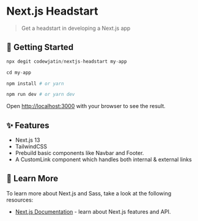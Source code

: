 # Next.js Headstart

> Get a headstart in developing a Next.js app

## 🚀 Getting Started

```py
npx degit codewjatin/nextjs-headstart my-app

cd my-app

npm install # or yarn

npm run dev # or yarn dev
```

Open [http://localhost:3000](http://localhost:3000) with your browser to see the result.

## ✨ Features

- Next.js 13
- TailwindCSS
- Prebuild basic components like Navbar and Footer.
- A CustomLink component which handles both internal & external links

## 📘 Learn More

To learn more about Next.js and Sass, take a look at the following resources:

- [Next.js Documentation](https://nextjs.org/docs) - learn about Next.js features and API.
